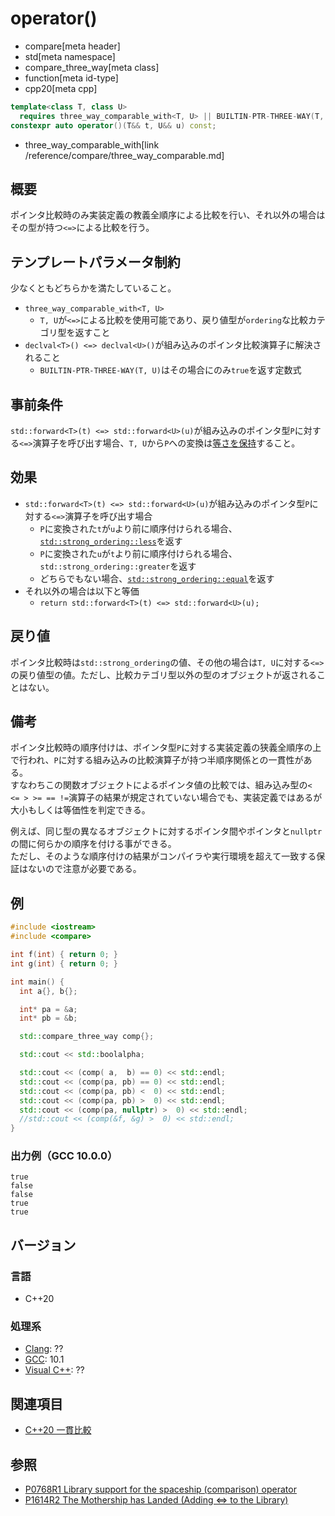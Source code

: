 # operator()
* compare[meta header]
* std[meta namespace]
* compare_three_way[meta class]
* function[meta id-type]
* cpp20[meta cpp]

```cpp
template<class T, class U>
  requires three_way_comparable_with<T, U> || BUILTIN-PTR-THREE-WAY(T, U)
constexpr auto operator()(T&& t, U&& u) const;
```
* three_way_comparable_with[link /reference/compare/three_way_comparable.md]

## 概要

ポインタ比較時のみ実装定義の教義全順序による比較を行い、それ以外の場合はその型が持つ`<=>`による比較を行う。

## テンプレートパラメータ制約

少なくともどちらかを満たしていること。

- `three_way_comparable_with<T, U>`
    - `T, U`が`<=>`による比較を使用可能であり、戻り値型が`ordering`な比較カテゴリ型を返すこと
- `declval<T>() <=> declval<U>()`が組み込みのポインタ比較演算子に解決されること
    - `BUILTIN-PTR-THREE-WAY(T, U)`はその場合にのみ`true`を返す定数式

## 事前条件

`std::forward<T>(t) <=> std::forward<U>(u)`が組み込みのポインタ型`P`に対する`<=>`演算子を呼び出す場合、`T, U`から`P`への変換は[等さを保持](/reference/concepts.md.nolink)すること。


## 効果
- `std::forward<T>(t) <=> std::forward<U>(u)`が組み込みのポインタ型`P`に対する`<=>`演算子を呼び出す場合
    - `P`に変換された`t`が`u`より前に順序付けられる場合、[`std::strong_ordering::less`](/reference/compare/strong_ordering.md)を返す
    - `P`に変換された`u`が`t`より前に順序付けられる場合、`std::strong_ordering::greater`を返す
    - どちらでもない場合、[`std::strong_ordering::equal`](/reference/compare/strong_ordering.md)を返す
- それ以外の場合は以下と等価
    - `return std::forward<T>(t) <=> std::forward<U>(u);`


## 戻り値

ポインタ比較時は`std::strong_ordering`の値、その他の場合は`T, U`に対する`<=>`の戻り値型の値。ただし、比較カテゴリ型以外の型のオブジェクトが返されることはない。


## 備考

ポインタ比較時の順序付けは、ポインタ型`P`に対する実装定義の狭義全順序の上で行われ、`P`に対する組み込みの比較演算子が持つ半順序関係との一貫性がある。  
すなわちこの関数オブジェクトによるポインタ値の比較では、組み込み型の`< <= > >= == !=`演算子の結果が規定されていない場合でも、実装定義ではあるが大小もしくは等価性を判定できる。

例えば、同じ型の異なるオブジェクトに対するポインタ間やポインタと`nullptr`の間に何らかの順序を付ける事ができる。  
ただし、そのような順序付けの結果がコンパイラや実行環境を超えて一致する保証はないので注意が必要である。


## 例
```cpp example
#include <iostream>
#include <compare>

int f(int) { return 0; }
int g(int) { return 0; }

int main() {
  int a{}, b{};

  int* pa = &a;
  int* pb = &b;

  std::compare_three_way comp{};

  std::cout << std::boolalpha;

  std::cout << (comp( a,  b) == 0) << std::endl;
  std::cout << (comp(pa, pb) == 0) << std::endl;
  std::cout << (comp(pa, pb) <  0) << std::endl;
  std::cout << (comp(pa, pb) >  0) << std::endl;
  std::cout << (comp(pa, nullptr) >  0) << std::endl;
  //std::cout << (comp(&f, &g) >  0) << std::endl;
}
```

### 出力例（GCC 10.0.0）
```
true
false
false
true
true
```

## バージョン
### 言語
- C++20

### 処理系
- [Clang](/implementation.md#clang): ??
- [GCC](/implementation.md#gcc): 10.1
- [Visual C++](/implementation.md#visual_cpp): ??

## 関連項目

- [C++20 一貫比較](/lang/cpp20/consistent_comparison.md)


## 参照

- [P0768R1 Library support for the spaceship (comparison) operator](http://wg21.link/p0768)
- [P1614R2 The Mothership has Landed (Adding <=> to the Library)](http://wg21.link/p1614)
